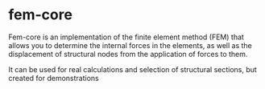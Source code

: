 # fem-core

Fem-core is an implementation of the finite element method (FEM) that allows you to determine the internal forces in the elements, as well as the displacement of structural nodes from the application of forces to them.

It can be used for real calculations and selection of structural sections, but created for demonstrations
